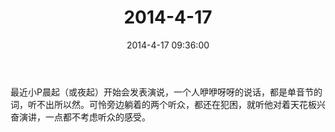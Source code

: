 ﻿---
title: 2014-4-17
date: 2014-4-17 09:36:00
tags:
categories: 爸爸
---
最近小P晨起（或夜起）开始会发表演说，一个人咿咿呀呀的说话，都是单音节的词，听不出所以然。可怜旁边躺着的两个听众，都还在犯困，就听他对着天花板兴奋演讲，一点都不考虑听众的感受。 ​​​​ 